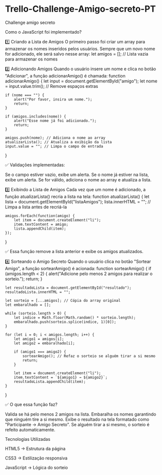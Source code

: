 # Trello-Challenge-Amigo-secreto-PT
Challenge amigo secreto

Como o JavaScript foi implementado?

1️⃣ Criando a Lista de Amigos
O primeiro passo foi criar um array para armazenar os nomes inseridos pelos usuários. 
Sempre que um novo nome for adicionado, ele será salvo nesse array:
let amigos = []; // Lista vazia para armazenar os nomes

2️⃣ Adicionando Amigos
Quando o usuário insere um nome e clica no botão "Adicionar", a função adicionarAmigo() é chamada:
function adicionarAmigo() {
    let input = document.getElementById("amigo"); 
    let nome = input.value.trim(); // Remove espaços extras

    if (nome === "") { 
        alert("Por favor, insira um nome."); 
        return; 
    }

    if (amigos.includes(nome)) { 
        alert("Esse nome já foi adicionado."); 
        return; 
    }

    amigos.push(nome); // Adiciona o nome ao array
    atualizarLista(); // Atualiza a exibição da lista
    input.value = ""; // Limpa o campo de entrada
}

✅ Validações implementadas:

Se o campo estiver vazio, exibe um alerta.
Se o nome já estiver na lista, exibe um alerta.
Se for válido, adiciona o nome ao array e atualiza a lista.

3️⃣ Exibindo a Lista de Amigos
Cada vez que um nome é adicionado, a função atualizarLista() recria a lista na tela:
function atualizarLista() {
    let lista = document.getElementById("listaAmigos");
    lista.innerHTML = ""; // Limpa a lista antes de recriá-la

    amigos.forEach(function(amigo) {
        let item = document.createElement("li");
        item.textContent = amigo;
        lista.appendChild(item);
    });
}

✅ Essa função remove a lista anterior e exibe os amigos atualizados.

4️⃣ Sorteando o Amigo Secreto
Quando o usuário clica no botão "Sortear Amigo", a função sortearAmigo() é acionada:
function sortearAmigo() {
    if (amigos.length < 2) { 
        alert("Adicione pelo menos 2 amigos para realizar o sorteio."); 
        return; 
    }

    let resultadoLista = document.getElementById("resultado");
    resultadoLista.innerHTML = ""; 

    let sorteio = [...amigos]; // Cópia do array original
    let embaralhado = [];

    while (sorteio.length > 0) {
        let indice = Math.floor(Math.random() * sorteio.length);
        embaralhado.push(sorteio.splice(indice, 1)[0]);
    }

    for (let i = 0; i < amigos.length; i++) {
        let amigo1 = amigos[i];
        let amigo2 = embaralhado[i];

        if (amigo1 === amigo2) { 
            sortearAmigo(); // Refaz o sorteio se alguém tirar a si mesmo
            return;
        }

        let item = document.createElement("li");
        item.textContent = `${amigo1} → ${amigo2}`;
        resultadoLista.appendChild(item);
    }
}

✅ O que essa função faz?

Valida se há pelo menos 2 amigos na lista.
Embaralha os nomes garantindo que ninguém tire a si mesmo.
Exibe o resultado na tela formatado como "Participante → Amigo Secreto".
Se alguém tirar a si mesmo, o sorteio é refeito automaticamente.


Tecnologias Utilizadas

HTML5 → Estrutura da página

CSS3 → Estilização responsiva

JavaScript → Lógica do sorteio

